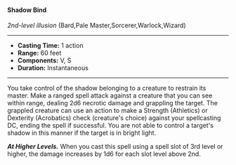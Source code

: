 #### Shadow Bind
*2nd-level illusion* (Bard,Pale Master,Sorcerer,Warlock,Wizard)
___
- **Casting Time:** 1 action
- **Range:** 60 feet
- **Components:** V, S
- **Duration:** Instantaneous
---
You take control of the shadow belonging to a creature to restrain its master. Make a ranged spell attack against a creature that you can see within range, dealing 2d6 necrotic damage and grappling the target. The grappled creature can use an action to make a Strength (Athletics) or Dexterity (Acrobatics) check (creature's choice) against your spellcasting DC, ending the spell if successful. You are not able to control a target's shadow in this manner if the target is in bright light.

***At Higher Levels.*** When you cast this spell using a spell slot of 3rd level or higher, the damage increases by 1d6 for each slot level above 2nd.
